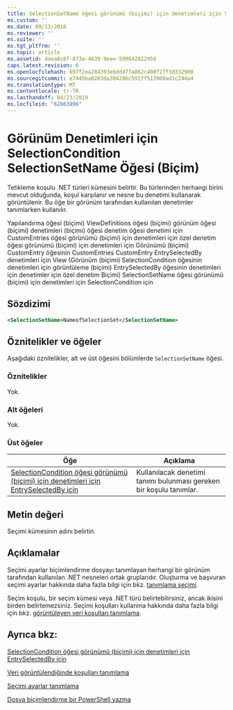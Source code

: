 ```yaml
---
title: SelectionSetName öğesi görünümü (biçimi) için denetimleri için SelectionCondition için | Microsoft Docs
ms.custom: ''
ms.date: 09/13/2016
ms.reviewer: ''
ms.suite: ''
ms.tgt_pltfrm: ''
ms.topic: article
ms.assetid: daea8c6f-873a-4639-9eee-599642822958
caps.latest.revision: 6
ms.openlocfilehash: 697f2ea284393ebddd77a862c408f27f3d332900
ms.sourcegitcommit: e7445ba8203da304286c591ff513900ad1c244a4
ms.translationtype: MT
ms.contentlocale: tr-TR
ms.lasthandoff: 04/23/2019
ms.locfileid: "62063896"
---
```

# <a name="selectionsetname-element-for-selectioncondition-for-controls-for-view-format"></a>Görünüm Denetimleri için SelectionCondition SelectionSetName Öğesi (Biçim)

Tetikleme koşulu .NET türleri kümesini belirtir. Bu türlerinden herhangi birini mevcut olduğunda, koşul karşılanır ve nesne bu denetimi kullanarak görüntülenir. Bu öğe bir görünüm tarafından kullanılan denetimler tanımlarken kullanılır.

Yapılandırma öğesi (biçimi) ViewDefinitions öğesi (biçimi) görünüm öğesi (biçimi) denetimleri (biçimi) öğesi denetim öğesi denetimi için CustomEntries öğesi görünümü (biçimi) için denetimleri için özel denetim öğesi görünümü (biçimi) için denetimleri için Görünümü (biçimi) CustomEntry öğesinin CustomEntries CustomEntry EntrySelectedBy denetimleri için View (Görünüm (biçimi) SelectionCondition öğesinin denetimleri için görüntüleme (biçimi) EntrySelectedBy öğesinin denetimleri için denetimler için özel denetim Biçimi) SelectionSetName öğesi görünümü (biçimi) için denetimleri için SelectionCondition için

## <a name="syntax"></a>Sözdizimi

```xml
<SelectionSetName>NameofSelectionSet</SelectionSetName>
```

## <a name="attributes-and-elements"></a>Öznitelikler ve öğeler

Aşağıdaki öznitelikler, alt ve üst öğesini bölümlerde `SelectionSetName` öğesi.

### <a name="attributes"></a>Öznitelikler

Yok.

### <a name="child-elements"></a>Alt öğeleri

Yok.

### <a name="parent-elements"></a>Üst öğeler

|Öğe|Açıklama|
|-------------|-----------------|
|[SelectionCondition öğesi görünümü (biçimi) için denetimleri için EntrySelectedBy için](./selectioncondition-element-for-entryselectedby-for-controls-for-view-format.md)|Kullanılacak denetimi tanımı bulunması gereken bir koşulu tanımlar.|

## <a name="text-value"></a>Metin değeri

Seçimi kümesinin adını belirtin.

## <a name="remarks"></a>Açıklamalar

Seçimi ayarlar biçimlendirme dosyayı tanımlayan herhangi bir görünüm tarafından kullanılan .NET nesneleri ortak gruplarıdır. Oluşturma ve başvuran seçimi ayarlar hakkında daha fazla bilgi için bkz. [tanımlama seçimi](./defining-selection-sets.md).

Seçim koşulu, bir seçim kümesi veya .NET türü belirtebilirsiniz, ancak ikisini birden belirtemezsiniz. Seçimi koşulları kullanma hakkında daha fazla bilgi için bkz. [görüntüleyen veri koşulları tanımlama](./defining-conditions-for-displaying-data.md).

## <a name="see-also"></a>Ayrıca bkz:

[SelectionCondition öğesi görünümü (biçimi) için denetimleri için EntrySelectedBy için](./selectioncondition-element-for-entryselectedby-for-controls-for-view-format.md)

[Veri görüntülendiğinde koşulları tanımlama](./defining-conditions-for-displaying-data.md)

[Seçimi ayarlar tanımlama](./defining-selection-sets.md)

[Dosya biçimlendirme bir PowerShell yazma](./writing-a-powershell-formatting-file.md)
